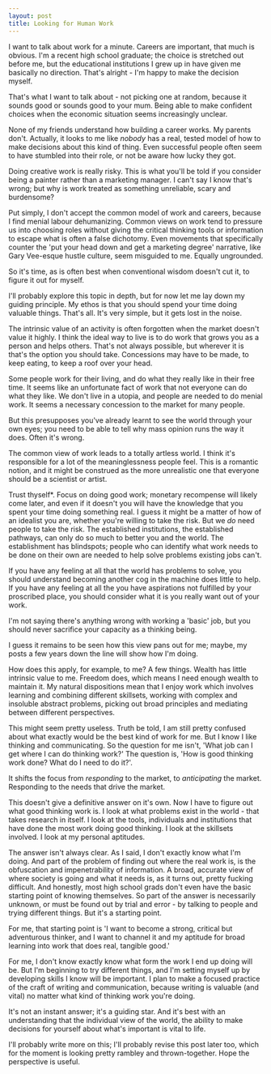 ```yaml
---
layout: post
title: Looking for Human Work
---
```


I want to talk about work for a minute. Careers are important, that much is obvious. I'm a recent high school graduate; the choice is stretched out before me, but the educational institutions I grew up in have given me basically no direction. That's alright - I'm happy to make the decision myself.

That's what I want to talk about - not picking one at random, because it sounds good or sounds good to your mum. Being able to make confident choices when the economic situation seems increasingly unclear.


None of my friends understand how building a career works. My parents don't. Actually, it looks to me like *nobody* has a real, tested model of how to make decisions about this kind of thing. Even successful people often seem to have stumbled into their role, or not be aware how lucky they got.

Doing creative work is really risky. This is what you'll be told if you consider being a painter rather than a marketing manager. I can't say I know that's wrong; but why is work treated as something unreliable, scary and burdensome?

Put simply, I don't accept the common model of work and careers, because I find menial labour dehumanizing. Common views on work tend to pressure us into choosing roles without giving the critical thinking tools or information to escape what is often a false dichotomy. Even movements that specifically counter the 'put your head down and get a marketing degree' narrative, like Gary Vee-esque hustle culture, seem misguided to me. Equally ungrounded.

So it's time, as is often best when conventional wisdom doesn't cut it, to figure it out for myself.


I'll probably explore this topic in depth, but for now let me lay down my guiding principle. My ethos is that you should spend your time doing valuable things. That's all. It's very simple, but it gets lost in the noise.

The intrinsic value of an activity is often forgotten when the market doesn't value it highly. I think the ideal way to live is to do work that grows you as a person and helps others. That's not always possible, but wherever it is that's the option you should take. Concessions may have to be made, to keep eating, to keep a roof over your head.

Some people work for their living, and do what they really like in their free time. It seems like an unfortunate fact of work that not everyone can do what they like. We don't live in a utopia, and people are needed to do menial work. It seems a necessary concession to the market for many people.

But this presupposes you've already learnt to see the world through your own eyes; you need to be able to tell why mass opinion runs the way it does. Often it's wrong.

The common view of work leads to a totally artless world. I think it's responsible for a lot of the meaninglessness people feel. This is a romantic notion, and it might be construed as the more unrealistic one that everyone should be a scientist or artist.

Trust thyself*. Focus on doing good work; monetary recompense will likely come later, and even if it doesn't you will have the knowledge that you spent your time doing something real. I guess it might be a matter of how of an idealist you are, whether you're willing to take the risk.
But we *do* need people to take the risk. The established institutions, the established pathways, can only do so much to better you and the world. The establishment has blindspots; people who can identify what work needs to be done on their own are needed to help solve problems existing jobs can't.

If you have any feeling at all that the world has problems to solve, you should understand becoming another cog in the machine does little to help. If you have any feeling at all the you have aspirations not fulfilled by your proscribed place, you should consider what it is you really want out of your work.

I'm not saying there's anything wrong with working a 'basic' job, but you should never sacrifice your capacity as a thinking being.


I guess it remains to be seen how this view pans out for me; maybe, my posts a few years down the line will show how I'm doing.

How does this apply, for example, to me? A few things. Wealth has little intrinsic value to me. Freedom does, which means I need enough wealth to maintain it. My natural dispositions mean that I enjoy work which involves learning and combining different skillsets, working with complex and insoluble abstract problems, picking out broad principles and mediating between different perspectives.

This might seem pretty useless. Truth be told, I am still pretty confused about what exactly would be the best kind of work for me. But I know I like thinking and communicating. So the question for me isn't, 'What job can I get where I can do thinking work?' The question is, 'How is good thinking work done? What do I need to do it?'.

It shifts the focus from *responding* to the market, to *anticipating* the market. Responding to the needs that drive the market.

This doesn't give a definitive answer on it's own. Now I have to figure out what good thinking work is. I look at what problems exist in the world - that takes research in itself. I look at the tools, individuals and institutions that have done the most work doing good thinking. I look at the skillsets involved. I look at my personal aptitudes.

The answer isn't always clear. As I said, I don't exactly know what I'm doing. And part of the problem of finding out where the real work is, is the obfuscation and impenetrability of information. A broad, accurate view of where society is going and what it needs is, as it turns out, pretty fucking difficult. And honestly, most high school grads don't even have the basic starting point of knowing themselves. So part of the answer is necessarily unknown, or must be found out by trial and error - by talking to people and trying different things. But it's a starting point.

For me, that starting point is 'I want to become a strong, critical but adventurous thinker, and I want to channel it and my aptitude for broad learning into work that does real, tangible good.'

For me, I don't know exactly know what form the work I end up doing will be. But I'm beginning to try different things, and I'm setting myself up by developing skills I know will be important. I plan to make a focused practice of the craft of writing and communication, because writing is valuable (and vital) no matter what kind of thinking work you're doing.

It's not an instant answer; it's a guiding star. And it's best with an understanding that the individual view of the world, the ability to make decisions for yourself about what's important is vital to life.


I'll probably write more on this; I'll probably revise this post later too, which for the moment is looking pretty rambley and thrown-together. Hope the perspective is useful.
